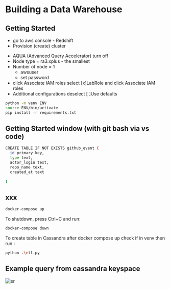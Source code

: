 # Building a Data Warehouse

## Getting Started 
* go to aws console - Redshift 
* Provision (create) cluster

- AQUA (Advanced Query Accelerator) turn off
- Node type = ra3.xplus  - the smallest
- Number of node = 1
  - awsuser
  - set password
- click Associate IAM roles select [x]LabRole and click Associate IAM roles
- Additional configurations deselect [ ]Use defaults

```sh
python -m venv ENV
source ENV/bin/activate
pip install -r requirements.txt
```

## Getting Started window (with git bash via vs code)

```sh
CREATE TABLE IF NOT EXISTS github_event (
  id primary key,
  type text,
  actor_login text,
  repo_name text,
  created_at text
  
)
```


## xxx

```sh
docker-compose up
```

To shutdown, press Ctrl+C and run:

```sh
docker-compose down
```

To create table in Cassandra after docker compose up
check if in venv then run :


```sh
python .\etl.py 
```

## Example query from cassandra keyspace
![er](./example_query.jpg)
